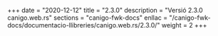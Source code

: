 +++
date        = "2020-12-12"
title       = "2.3.0"
description = "Versió 2.3.0 canigo.web.rs"
sections    = "canigo-fwk-docs"
enllac		= "/canigo-fwk-docs/documentacio-llibreries/canigo.web.rs/2.3.0/"
weight		= 2
+++
